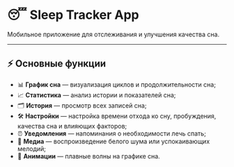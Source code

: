 # 😴 Sleep Tracker App

Мобильное приложение для отслеживания и улучшения качества сна.

---

## ⚡ Основные функции

- 📊 **График сна** — визуализация циклов и продолжительности сна;
- 📈 **Статистика** — анализ истории и показателей сна;
- 🗂 **История** — просмотр всех записей сна;
- 🛠 **Настройки** — настройка времени отхода ко сну, пробуждения, качества сна и влияющих факторов;
- ⏰ **Уведомления** — напоминания о необходимости лечь спать;
- 🎵 **Медиа** — воспроизведение белого шума или успокаивающих мелодий;
- 🌊 **Анимации** — плавные волны на графике сна.
